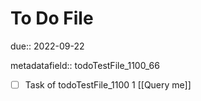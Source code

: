 # To Do File

due:: 2022-09-22

metadatafield:: todoTestFile_1100_66

- [ ] Task of todoTestFile_1100 1 [[Query me]]
